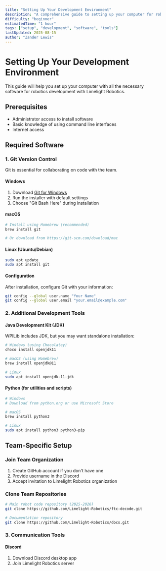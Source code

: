 ```yaml
---
title: "Setting Up Your Development Environment"
description: "A comprehensive guide to setting up your computer for robotics development with Limelight Robotics."
difficulty: "beginner"
estimatedTime: "1 hour"
tags: ["setup", "development", "software", "tools"]
lastUpdated: 2025-08-15
author: "Zander Lewis"
---
```


# Setting Up Your Development Environment
This guide will help you set up your computer with all the necessary software for robotics development with Limelight Robotics.

## Prerequisites
- Administrator access to install software
- Basic knowledge of using command line interfaces
- Internet access

## Required Software

### 1. Git Version Control
Git is essential for collaborating on code with the team.

#### Windows
1. Download [Git for Windows](https://git-scm.com/download/win)
2. Run the installer with default settings
3. Choose "Git Bash Here" during installation

#### macOS
```bash
# Install using Homebrew (recommended)
brew install git

# Or download from https://git-scm.com/download/mac
```

#### Linux (Ubuntu/Debian)
```bash
sudo apt update
sudo apt install git
```

#### Configuration
After installation, configure Git with your information:
```bash
git config --global user.name "Your Name"
git config --global user.email "your.email@example.com"
```

### 2. Additional Development Tools

#### Java Development Kit (JDK)
WPILib includes JDK, but you may want standalone installation:
```bash
# Windows (using Chocolatey)
choco install openjdk11

# macOS (using Homebrew)
brew install openjdk@11

# Linux
sudo apt install openjdk-11-jdk
```

#### Python (for utilities and scripts)
```bash
# Windows
# Download from python.org or use Microsoft Store

# macOS
brew install python3

# Linux
sudo apt install python3 python3-pip
```

## Team-Specific Setup

### Join Team Organization
1. Create GitHub account if you don't have one
2. Provide username in the Discord
3. Accept invitation to Limelight Robotics organization

### Clone Team Repositories
```bash
# Main robot code repository (2025-2026)
git clone https://github.com/Limelight-Robotics/ftc-decode.git

# Documentation repository
git clone https://github.com/Limelight-Robotics/docs.git
```

### 3. Communication Tools

#### Discord
1. Download Discord desktop app
2. Join Limelight Robotics server
